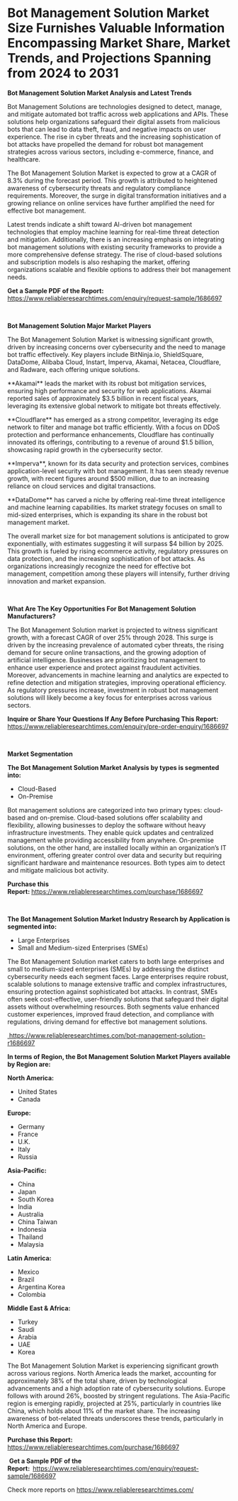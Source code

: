 <p><h1>Bot Management Solution Market Size Furnishes Valuable Information Encompassing Market Share, Market Trends, and Projections Spanning from 2024 to 2031</h1></p><p><strong>Bot Management Solution Market Analysis and Latest Trends</strong></p>
<p><p>Bot Management Solutions are technologies designed to detect, manage, and mitigate automated bot traffic across web applications and APIs. These solutions help organizations safeguard their digital assets from malicious bots that can lead to data theft, fraud, and negative impacts on user experience. The rise in cyber threats and the increasing sophistication of bot attacks have propelled the demand for robust bot management strategies across various sectors, including e-commerce, finance, and healthcare.</p><p>The Bot Management Solution Market is expected to grow at a CAGR of 8.3% during the forecast period. This growth is attributed to heightened awareness of cybersecurity threats and regulatory compliance requirements. Moreover, the surge in digital transformation initiatives and a growing reliance on online services have further amplified the need for effective bot management.</p><p>Latest trends indicate a shift toward AI-driven bot management technologies that employ machine learning for real-time threat detection and mitigation. Additionally, there is an increasing emphasis on integrating bot management solutions with existing security frameworks to provide a more comprehensive defense strategy. The rise of cloud-based solutions and subscription models is also reshaping the market, offering organizations scalable and flexible options to address their bot management needs.</p></p>
<p><strong>Get a Sample PDF of the Report:&nbsp;</strong> <a href="https://www.reliableresearchtimes.com/enquiry/request-sample/1686697?utm_campaign=1933&utm_medium=2&utm_source=Github&utm_content=ia&utm_term=31122024&utm_id=bot-management-solution">https://www.reliableresearchtimes.com/enquiry/request-sample/1686697</a></p>
<p>&nbsp;</p>
<p><strong>Bot Management Solution Major Market Players</strong></p>
<p><p>The Bot Management Solution Market is witnessing significant growth, driven by increasing concerns over cybersecurity and the need to manage bot traffic effectively. Key players include BitNinja.io, ShieldSquare, DataDome, Alibaba Cloud, Instart, Imperva, Akamai, Netacea, Cloudflare, and Radware, each offering unique solutions.</p><p>**Akamai** leads the market with its robust bot mitigation services, ensuring high performance and security for web applications. Akamai reported sales of approximately $3.5 billion in recent fiscal years, leveraging its extensive global network to mitigate bot threats effectively.</p><p>**Cloudflare** has emerged as a strong competitor, leveraging its edge network to filter and manage bot traffic efficiently. With a focus on DDoS protection and performance enhancements, Cloudflare has continually innovated its offerings, contributing to a revenue of around $1.5 billion, showcasing rapid growth in the cybersecurity sector.</p><p>**Imperva**, known for its data security and protection services, combines application-level security with bot management. It has seen steady revenue growth, with recent figures around $500 million, due to an increasing reliance on cloud services and digital transactions.</p><p>**DataDome** has carved a niche by offering real-time threat intelligence and machine learning capabilities. Its market strategy focuses on small to mid-sized enterprises, which is expanding its share in the robust bot management market.</p><p>The overall market size for bot management solutions is anticipated to grow exponentially, with estimates suggesting it will surpass $4 billion by 2025. This growth is fueled by rising ecommerce activity, regulatory pressures on data protection, and the increasing sophistication of bot attacks. As organizations increasingly recognize the need for effective bot management, competition among these players will intensify, further driving innovation and market expansion.</p></p>
<p>&nbsp;</p>
<p><strong>What Are The Key Opportunities For Bot Management Solution Manufacturers?</strong></p>
<p><p>The Bot Management Solution market is projected to witness significant growth, with a forecast CAGR of over 25% through 2028. This surge is driven by the increasing prevalence of automated cyber threats, the rising demand for secure online transactions, and the growing adoption of artificial intelligence. Businesses are prioritizing bot management to enhance user experience and protect against fraudulent activities. Moreover, advancements in machine learning and analytics are expected to refine detection and mitigation strategies, improving operational efficiency. As regulatory pressures increase, investment in robust bot management solutions will likely become a key focus for enterprises across various sectors.</p></p>
<p><strong>Inquire or Share Your Questions If Any Before Purchasing This Report:</strong> <a href="https://www.reliableresearchtimes.com/enquiry/pre-order-enquiry/1686697?utm_campaign=1933&utm_medium=2&utm_source=Github&utm_content=ia&utm_term=31122024&utm_id=bot-management-solution">https://www.reliableresearchtimes.com/enquiry/pre-order-enquiry/1686697</a></p>
<p>&nbsp;</p>
<p><strong>Market Segmentation</strong></p>
<p><strong>The Bot Management Solution Market Analysis by types is segmented into:</strong></p>
<p><ul><li>Cloud-Based</li><li>On-Premise</li></ul></p>
<p><p>Bot management solutions are categorized into two primary types: cloud-based and on-premise. Cloud-based solutions offer scalability and flexibility, allowing businesses to deploy the software without heavy infrastructure investments. They enable quick updates and centralized management while providing accessibility from anywhere. On-premise solutions, on the other hand, are installed locally within an organization’s IT environment, offering greater control over data and security but requiring significant hardware and maintenance resources. Both types aim to detect and mitigate malicious bot activity.</p></p>
<p><strong>Purchase this Report:&nbsp;</strong><a href="https://www.reliableresearchtimes.com/purchase/1686697?utm_campaign=1933&utm_medium=2&utm_source=Github&utm_content=ia&utm_term=31122024&utm_id=bot-management-solution">https://www.reliableresearchtimes.com/purchase/1686697</a></p>
<p>&nbsp;</p>
<p><strong>The Bot Management Solution Market Industry Research by Application is segmented into:</strong></p>
<p><ul><li>Large Enterprises</li><li>Small and Medium-sized Enterprises (SMEs)</li></ul></p>
<p><p>The Bot Management Solution market caters to both large enterprises and small to medium-sized enterprises (SMEs) by addressing the distinct cybersecurity needs each segment faces. Large enterprises require robust, scalable solutions to manage extensive traffic and complex infrastructures, ensuring protection against sophisticated bot attacks. In contrast, SMEs often seek cost-effective, user-friendly solutions that safeguard their digital assets without overwhelming resources. Both segments value enhanced customer experiences, improved fraud detection, and compliance with regulations, driving demand for effective bot management solutions.</p></p>
<p><a href="https://www.reliableresearchtimes.com/bot-management-solution-r1686697?utm_campaign=1933&utm_medium=2&utm_source=Github&utm_content=ia&utm_term=31122024&utm_id=bot-management-solution">&nbsp;https://www.reliableresearchtimes.com/bot-management-solution-r1686697</a></p>
<p><strong>In terms of Region, the Bot Management Solution Market Players available by Region are:</strong></p>
<p>
    <p> <strong> North America: </strong>
        <ul>
            <li>United States</li>
            <li>Canada</li>
        </ul>
        </p> 
    <p> <strong> Europe: </strong>
        <ul>
            <li>Germany</li>
            <li>France</li>
            <li>U.K.</li>
            <li>Italy</li>
            <li>Russia</li>
        </ul>
        </p> 
    <p> <strong> Asia-Pacific: </strong>
        <ul>
            <li>China</li>
            <li>Japan</li>
            <li>South Korea</li>
            <li>India</li>
            <li>Australia</li>
            <li>China Taiwan</li>
            <li>Indonesia</li>
            <li>Thailand</li>
            <li>Malaysia</li>
        </ul>
        </p> 
    <p> <strong> Latin America: </strong>
        <ul>
            <li>Mexico</li>
            <li>Brazil</li>
            <li>Argentina Korea</li>
            <li>Colombia</li>
        </ul>
        </p> 
    <p> <strong> Middle East & Africa: </strong>
        <ul>
            <li>Turkey</li>
            <li>Saudi</li>
            <li>Arabia</li>
            <li>UAE</li>
            <li>Korea</li>
        </ul>
    </p>
    </p>
<p><p>The Bot Management Solution Market is experiencing significant growth across various regions. North America leads the market, accounting for approximately 38% of the total share, driven by technological advancements and a high adoption rate of cybersecurity solutions. Europe follows with around 26%, boosted by stringent regulations. The Asia-Pacific region is emerging rapidly, projected at 25%, particularly in countries like China, which holds about 11% of the market share. The increasing awareness of bot-related threats underscores these trends, particularly in North America and Europe.</p></p>
<p><strong>Purchase this Report: </strong><a href="https://www.reliableresearchtimes.com/purchase/1686697?utm_campaign=1933&utm_medium=2&utm_source=Github&utm_content=ia&utm_term=31122024&utm_id=bot-management-solution">https://www.reliableresearchtimes.com/purchase/1686697</a></p>
<p>&nbsp;<strong>Get a Sample PDF of the Report:&nbsp;&nbsp;</strong><a href="https://www.reliableresearchtimes.com/enquiry/request-sample/1686697?utm_campaign=1933&utm_medium=2&utm_source=Github&utm_content=ia&utm_term=31122024&utm_id=bot-management-solution">https://www.reliableresearchtimes.com/enquiry/request-sample/1686697</a></p>
<p><strong></strong></p>
<p>Check more reports on <a href="https://www.reliableresearchtimes.com/?utm_campaign=1933&utm_medium=2&utm_source=Github&utm_content=ia&utm_term=31122024&utm_id=bot-management-solution">https://www.reliableresearchtimes.com/</a></p>